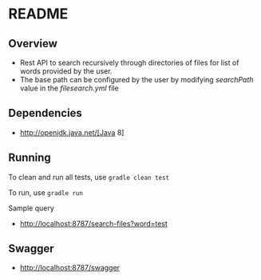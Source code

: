 README 
======

Overview
--------

* Rest API to search recursively through directories of files for list of words provided 
by the user.
* The base path can be configured by the user by modifying _searchPath_ value in the _filesearch.yml_ file 

Dependencies
------------

* http://openjdk.java.net/[Java 8]

Running
-------

 To clean and run all tests, use `gradle clean test`
 
 To run, use `gradle run`
 
 Sample query
 * <http://localhost:8787/search-files?word=test>
 
Swagger
-------

 * <http://localhost:8787/swagger>